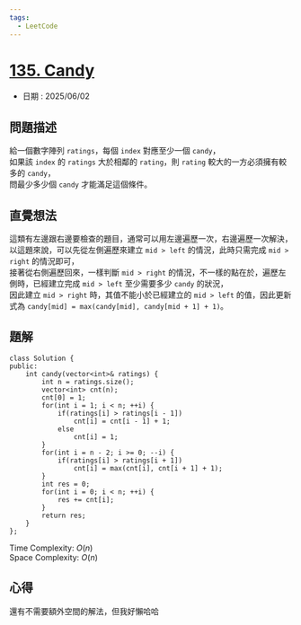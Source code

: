 ```yaml
---
tags:
  - LeetCode
---
```


# [135. Candy](https://leetcode.com/problems/candy/description/)  

+ 日期 : 2025/06/02  

## 問題描述  

給一個數字陣列 `ratings`，每個 `index` 對應至少一個 `candy`，  
如果該 `index` 的 `ratings` 大於相鄰的 `rating`，則 `rating` 較大的一方必須擁有較多的 `candy`，  
問最少多少個 `candy` 才能滿足這個條件。  

## 直覺想法  

這類有左邊跟右邊要檢查的題目，通常可以用左邊遍歷一次，右邊遍歷一次解決，  
以這題來說，可以先從左側遍歷來建立 `mid > left` 的情況，此時只需完成 `mid > right` 的情況即可，  
接著從右側遍歷回來，一樣判斷 `mid > right` 的情況，不一樣的點在於，遍歷左側時，已經建立完成 `mid > left` 至少需要多少 `candy` 的狀況，  
因此建立 `mid > right` 時，其值不能小於已經建立的 `mid > left` 的值，因此更新式為 `candy[mid] = max(candy[mid], candy[mid + 1] + 1)`。  

## 題解  

```cpp=
class Solution {
public:
    int candy(vector<int>& ratings) {
        int n = ratings.size();
        vector<int> cnt(n);
        cnt[0] = 1;
        for(int i = 1; i < n; ++i) {
            if(ratings[i] > ratings[i - 1])
                cnt[i] = cnt[i - 1] + 1;
            else
                cnt[i] = 1;
        }
        for(int i = n - 2; i >= 0; --i) {
            if(ratings[i] > ratings[i + 1])
                cnt[i] = max(cnt[i], cnt[i + 1] + 1);
        }
        int res = 0;
        for(int i = 0; i < n; ++i) {
            res += cnt[i];
        }
        return res;
    }
};
```

Time Complexity: $O(n)$  
Space Complexity: $O(n)$  

## 心得  

還有不需要額外空間的解法，但我好懶哈哈  
